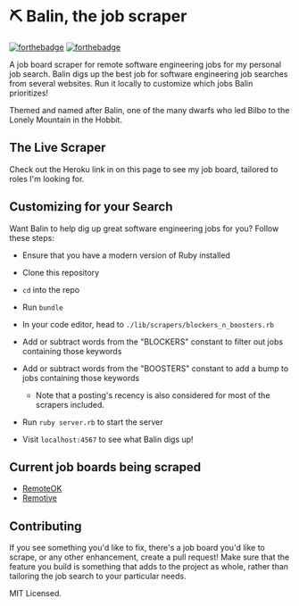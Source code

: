 # ⛏️ Balin, the job scraper
[![forthebadge](https://forthebadge.com/images/badges/made-with-ruby.svg)](https://forthebadge.com)
[![forthebadge](https://forthebadge.com/images/badges/open-source.svg)](https://forthebadge.com)

A job board scraper for remote software engineering jobs for my personal job search. 
Balin digs up the best job for software engineering job searches from several websites. Run it locally to customize which jobs Balin prioritizes!

Themed and named after Balin, one of the many dwarfs who led Bilbo to the Lonely Mountain in the Hobbit.

## The Live Scraper
Check out the Heroku link in on this page to see my job board, tailored to roles I'm looking for.

## Customizing for your Search
Want Balin to help dig up great software engineering jobs for you? Follow these steps:

- Ensure that you have a modern version of Ruby installed
- Clone this repository
- `cd` into the repo
- Run `bundle`
- In your code editor, head to `./lib/scrapers/blockers_n_boosters.rb`
- Add or subtract words from the "BLOCKERS" constant to filter out jobs containing those keywords
- Add or subtract words from the "BOOSTERS" constant to add a bump to jobs containing those keywords
  - Note that a posting's recency is also considered for most of the scrapers included.

- Run `ruby server.rb` to start the server
- Visit `localhost:4567` to see what Balin digs up!

## Current job boards being scraped

- [RemoteOK](https://remoteok.io)
- [Remotive](https://remotive.io)

## Contributing
If you see something you'd like to fix, there's a job board you'd like to scrape, or any other enhancement, create a pull request! 
Make sure that the feature you build is something that adds to the project as whole, rather than tailoring the job search to your particular needs.

MIT Licensed.
